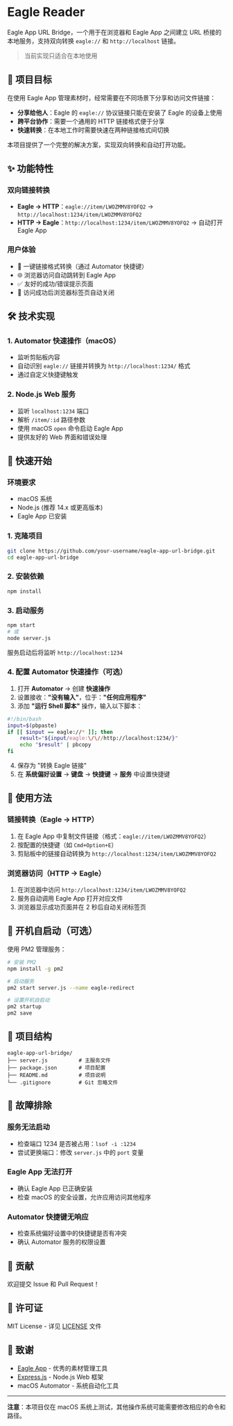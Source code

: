 # Eagle Reader

Eagle App URL Bridge，一个用于在浏览器和 Eagle App 之间建立 URL 桥接的本地服务，支持双向转换 `eagle://` 和 `http://localhost` 链接。

> 当前实现只适合在本地使用

## 🎯 项目目标

在使用 Eagle App 管理素材时，经常需要在不同场景下分享和访问文件链接：

- **分享给他人**：Eagle 的 `eagle://` 协议链接只能在安装了 Eagle 的设备上使用
- **跨平台协作**：需要一个通用的 HTTP 链接格式便于分享
- **快速转换**：在本地工作时需要快速在两种链接格式间切换

本项目提供了一个完整的解决方案，实现双向转换和自动打开功能。

## ✨ 功能特性

### 双向链接转换

- **Eagle → HTTP**：`eagle://item/LWOZMMV8YOFQ2` → `http://localhost:1234/item/LWOZMMV8YOFQ2`
- **HTTP → Eagle**：`http://localhost:1234/item/LWOZMMV8YOFQ2` → 自动打开 Eagle App

### 用户体验

- 🔄 一键链接格式转换（通过 Automator 快捷键）
- 🌐 浏览器访问自动跳转到 Eagle App
- ✅ 友好的成功/错误提示页面
- 🎯 访问成功后浏览器标签页自动关闭

## 🛠 技术实现

### 1. Automator 快速操作（macOS）

- 监听剪贴板内容
- 自动识别 `eagle://` 链接并转换为 `http://localhost:1234/` 格式
- 通过自定义快捷键触发

### 2. Node.js Web 服务

- 监听 `localhost:1234` 端口
- 解析 `/item/:id` 路径参数
- 使用 macOS `open` 命令启动 Eagle App
- 提供友好的 Web 界面和错误处理

## 🚀 快速开始

### 环境要求

- macOS 系统
- Node.js (推荐 14.x 或更高版本)
- Eagle App 已安装

### 1. 克隆项目

```bash
git clone https://github.com/your-username/eagle-app-url-bridge.git
cd eagle-app-url-bridge
```

### 2. 安装依赖

```bash
npm install
```

### 3. 启动服务

```bash
npm start
# 或
node server.js
```

服务启动后将监听 `http://localhost:1234`

### 4. 配置 Automator 快速操作（可选）

1. 打开 **Automator** → 创建 **快速操作**
2. 设置接收：**"没有输入"**，位于：**"任何应用程序"**
3. 添加 **"运行 Shell 脚本"** 操作，输入以下脚本：

```bash
#!/bin/bash
input=$(pbpaste)
if [[ $input == eagle://* ]]; then
    result="${input/eagle:\/\//http://localhost:1234/}"
    echo "$result" | pbcopy
fi
```

4. 保存为 "转换 Eagle 链接"
5. 在 **系统偏好设置** → **键盘** → **快捷键** → **服务** 中设置快捷键

## 📖 使用方法

### 链接转换（Eagle → HTTP）

1. 在 Eagle App 中复制文件链接（格式：`eagle://item/LWOZMMV8YOFQ2`）
2. 按配置的快捷键（如 `Cmd+Option+E`）
3. 剪贴板中的链接自动转换为 `http://localhost:1234/item/LWOZMMV8YOFQ2`

### 浏览器访问（HTTP → Eagle）

1. 在浏览器中访问 `http://localhost:1234/item/LWOZMMV8YOFQ2`
2. 服务自动调用 Eagle App 打开对应文件
3. 浏览器显示成功页面并在 2 秒后自动关闭标签页

## 🔧 开机自启动（可选）

使用 PM2 管理服务：

```bash
# 安装 PM2
npm install -g pm2

# 启动服务
pm2 start server.js --name eagle-redirect

# 设置开机自启动
pm2 startup
pm2 save
```

## 📁 项目结构

```
eagle-app-url-bridge/
├── server.js          # 主服务文件
├── package.json       # 项目配置
├── README.md          # 项目说明
└── .gitignore         # Git 忽略文件
```

## 🐛 故障排除

### 服务无法启动

- 检查端口 1234 是否被占用：`lsof -i :1234`
- 尝试更换端口：修改 `server.js` 中的 `port` 变量

### Eagle App 无法打开

- 确认 Eagle App 已正确安装
- 检查 macOS 的安全设置，允许应用访问其他程序

### Automator 快捷键无响应

- 检查系统偏好设置中的快捷键是否有冲突
- 确认 Automator 服务的权限设置

## 🤝 贡献

欢迎提交 Issue 和 Pull Request！

## 📄 许可证

MIT License - 详见 [LICENSE](LICENSE) 文件

## 🙏 致谢

- [Eagle App](https://eagle.cool) - 优秀的素材管理工具
- [Express.js](https://expressjs.com) - Node.js Web 框架
- macOS Automator - 系统自动化工具

---

**注意**：本项目仅在 macOS 系统上测试，其他操作系统可能需要修改相应的命令和路径。
